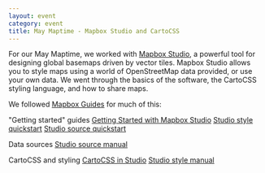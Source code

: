 ```yaml
---
layout: event
category: event
title: May Maptime - Mapbox Studio and CartoCSS
---
```


For our May Maptime, we worked with [Mapbox Studio](https://www.mapbox.com/mapbox-studio/), a powerful tool for designing global basemaps driven by vector tiles. Mapbox Studio allows you to style maps using a world of OpenStreetMap data provided, or use your own data. We went through the basics of the software, the CartoCSS styling language, and how to share maps.

We followed [Mapbox Guides](https://www.mapbox.com/guides/) for much of this:

"Getting started" guides
[Getting Started with Mapbox Studio](https://www.mapbox.com/guides/getting-started-studio/)
[Studio style quickstart](https://www.mapbox.com/guides/style-quickstart/)
[Studio source quickstart](https://www.mapbox.com/guides/source-quickstart/)

Data sources
[Studio source manual](https://www.mapbox.com/guides/source-manual/)

CartoCSS and styling
[CartoCSS in Studio](https://www.mapbox.com/guides/cartocss-in-studio/)
[Studio style manual](https://www.mapbox.com/guides/style-manual/)